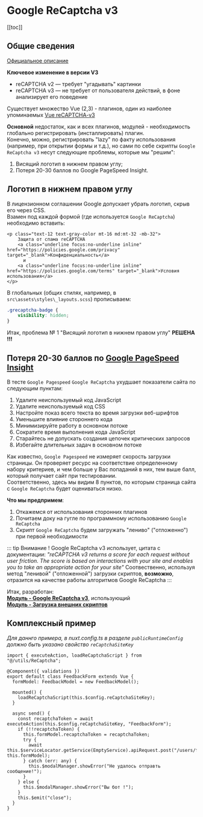 # Google ReCaptcha v3

[[toc]]

## Общие сведения

[Официальное описание](https://developers.google.com/recaptcha/docs/v3)

**Ключевое изменение в версии V3**
 - reCAPTCHA v2 — требует "угадывать" картинки
 - reCAPTCHA v3 — не требует от пользователя действий, в фоне анализирует его поведение

Существует множество Vue (2,3) - плагинов, один из наиболее упоминаемых
[Vue reCAPTCHA-v3](https://github.com/AurityLab/vue-recaptcha-v3)

**Основной** недостаток, как и всех плагинов, модулей - необходимость глобально регистрировать (инсталлировать) плагин.\
Конечно, можно, регистрировать "lazy" по факту использования (например, при открытии формы и т.д.), но сами по себе скрипты `Google ReCaptcha v3`
несут следующие проблемы, которые мы "решим":

1. Висящий логотип в нижнем правом углу;
2. Потеря 20-30 баллов по Google PageSpeed Insight.

## Логотип в нижнем правом углу

В лицензионном соглашении Google допускает убрать логотип, скрыв его через CSS.\
Взамен под каждой формой (где используется `Google ReCaptcha`) необходимо вставить:

```vue
<p class="text-12 text-gray-color mt-16 md:mt-32 -mb-32">
    Защита от спама reCAPTCHA
    <a class="underline focus:no-underline inline" href="https://policies.google.com/privacy" target="_blank">Конфиденциальность</a>
      и
    <a class="underline focus:no-underline inline" href="https://policies.google.com/terms" target="_blank">Условия использования</a>
</p>
```

В глобальных (общих стилях, например, в `src\assets\styles\_layouts.scss`) прописываем:

```css
.grecaptcha-badge {
	visibility: hidden;
}
```

Итак, проблема № 1 "Висящий логотип в нижнем правом углу" **РЕШЕНА !!!** 

## Потеря 20-30 баллов по [Google PageSpeed Insight](https://pagespeed.web.dev/)

В тесте `Google Pagespeed` `Google ReCaptcha` ухудшает показатели сайта по следующим пунктам:

1. Удалите неиспользуемый код JavaScript
2. Удалите неиспользуемый код CSS
3. Настройте показ всего текста во время загрузки веб-шрифтов
4. Уменьшите влияние стороннего кода
5. Минимизируйте работу в основном потоке
6. Сократите время выполнения кода JavaScript
7. Старайтесь не допускать создания цепочек критических запросов
8. Избегайте длительных задач в основном потоке

Как известно, `Google Pagespeed` не измеряет скорость загрузки страницы. 
Он проверяет ресурс на соответствие определенному набору критериев, и чем больше у Вас попаданий в них, тем выше балл, который получает сайт при тестировании.\
Соответственно, здесь мы видим 8 пунктов, по которым страница сайта с `Google ReCaptcha` будет оцениваться низко.

**Что мы предпримем**:
1. Откажемся от использования сторонних плагинов
2. Почитаем доку на гугле по программному использованию `Google ReCaptcha`
3. Скрипт `Google ReCaptcha` будем загружать "лениво" ("отложенно") при первой необходимости

::: tip Внимание !
Google ReCaptcha v3 использует, цитата с документации: 
*"reCAPTCHA v3 returns a score for each request without user friction. The score is based on interactions with your site and enables you to take an appropriate action for your site"* 
Соотвественно, используя метод "ленивой" ("отложенной") загрузки скриптов, **возможно**, отразится на качестве работы алгоритмов Google ReCaptcha
:::

Итак, разработан:\
[**Модуль - Google ReCaptcha v3**](../other/recaptchautil.md), использующий\
[**Модуль - Загрузка внешних скриптов**](../other/externalscripts.md) 

## Комплексный пример

*Для даннго примера, в nuxt.config.ts в разделе `publicRuntimeConfig` должно быть указано свойство `reCaptchaSiteKey`* 

```ts{7-9,12}
import { executeAction, loadReCaptchaScript } from "@/utils/ReCaptcha";

@Component({ validations })
export default class FeedbackForm extends Vue {
  formModel: FeedbackModel = new FeedbackModel();

  mounted() {
    loadReCaptchaScript(this.$config.reCaptchaSiteKey);
  }

  async send() {
    const recaptchaToken = await executeAction(this.$config.reCaptchaSiteKey, "FeedbackForm");
    if (!!recaptchaToken) {
      this.formModel.recaptchaToken = recaptchaToken;
      try {
        await this.$serviceLocator.getService(EmptyService).apiRequest.post("/users/feedback", this.formModel);
      } catch (err: any) {
        this.$modalManager.showError("Не удалось отправть сообщение!");
      }
    } else {
      this.$modalManager.showError("Вы бот !");
    }
    this.$emit("close");
  }
}
```



